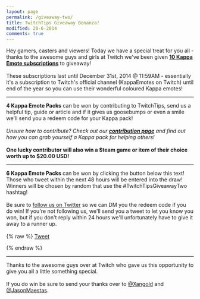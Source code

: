 ```yaml
---
layout: page
permalink: /giveaway-two/
title: TwitchTips Giveaway Bonanza!
modified: 20-6-2014
comments: true
---
```

Hey gamers, casters and viewers! Today we have a special treat for you all - thanks to the awesome guys and girls at Twitch we've been given [**10 Kappa Emote subscriptions**](http://twitch.tv/kappaemotes/subscribe) to giveaway!  
<br>
These subscriptions last until December 31st, 2014 @ 11:59AM - essentially it's a subscription to Twitch's official channel (KappaEmotes on Twitch) until end of the year so you can use their wonderful coloured Kappa emotes!
  
--- 
**4 Kappa Emote Packs** can be won by contributing to TwitchTips, send us a helpful tip, guide or article and if it gives us goosebumps or even a smile we'll send you a redeem code for your Kappa pack!  
<br>
*Unsure how to contribute? Check out our **[contribution page](http://www.twitchtips.com/contribute)** and find out how you can grab yourself a Kappa pack for helping others!*  
<br>
**One lucky contributor will also win a Steam game or item of their choice worth up to $20.00 USD!**  

---

**6 Kappa Emote Packs** can be won by clicking the button below this text! Those who tweet within the next 48 hours will be entered into the draw! Winners will be chosen by random that use the #TwitchTipsGiveawayTwo hashtag!  
<br>
Be sure to [follow us on Twitter](http://www.twitter.com/TwitchTips) so we can DM you the redeem code if you do win! If you're not following us, we'll send you a tweet to let you know you won, but if you don't reply within 24 hours we'll unfortunately have to give it away to a runner up.  
<br>
{% raw %}
<a href="https://twitter.com/share" class="twitter-share-button" data-text="Just entered myself in @TwitchTips second giveaway! #TwitchTipsGiveawayTwo" data-size="large">Tweet</a>
<script>!function(d,s,id){var js,fjs=d.getElementsByTagName(s)[0],p=/^http:/.test(d.location)?'http':'https';if(!d.getElementById(id)){js=d.createElement(s);js.id=id;js.src=p+'://platform.twitter.com/widgets.js';fjs.parentNode.insertBefore(js,fjs);}}(document, 'script', 'twitter-wjs');</script>
{% endraw %}

---

Thanks to the awesome guys over at Twitch who gave us this opportunity to give you all a little something special.  
<br>
If you do win be sure to send your thanks over to [@Xangold](https://www.twitter.com/xangold) and [@JasonMaestas](https://www.twitter.com/JasonMaestas).

